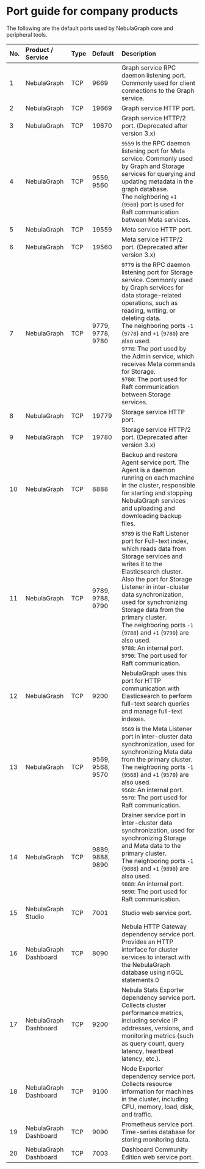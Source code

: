 # Port guide for company products

The following are the default ports used by NebulaGraph core and peripheral tools.

| No. | Product / Service          | Type | Default                      | Description                                                    |
| :--- | :--------------------- | :--- | :---------------------------- | :----------------------------------------------------------- |
| 1    | NebulaGraph            | TCP  | 9669                          | Graph service RPC daemon listening port. Commonly used for client connections to the Graph service. |
| 2    | NebulaGraph            | TCP  | 19669                         | Graph service HTTP port.                                     |
| 3    | NebulaGraph            | TCP  | 19670                         | Graph service HTTP/2 port. (Deprecated after version 3.x)                    |
| 4    | NebulaGraph            | TCP  | 9559, 9560                          | `9559` is the RPC daemon listening port for Meta service. Commonly used by Graph and Storage services for querying and updating metadata in the graph database. <br/>The neighboring `+1` (`9560`) port is used for Raft communication between Meta services.|
| 5    | NebulaGraph            | TCP  | 19559                         | Meta service HTTP port.                                      |
| 6    | NebulaGraph            | TCP  | 19560                         | Meta service HTTP/2 port. (Deprecated after version 3.x)                     |
| 7   | NebulaGraph            | TCP  | 9779, 9778, 9780                          | `9779` is the RPC daemon listening port for Storage service. Commonly used by Graph services for data storage-related operations, such as reading, writing, or deleting data. <br/>The neighboring ports `-1` (`9778`) and `+1` (`9780`) are also used. <br/>`9778`: The port used by the Admin service, which receives Meta commands for Storage. <br/>`9780`: The port used for Raft communication between Storage services. |
| 8   | NebulaGraph            | TCP  | 19779                         | Storage service HTTP port.                                   |
| 9   | NebulaGraph            | TCP  | 19780                         | Storage service HTTP/2 port. (Deprecated after version 3.x)                  |
| 10   | NebulaGraph            | TCP  | 8888                          | Backup and restore Agent service port. The Agent is a daemon running on each machine in the cluster, responsible for starting and stopping NebulaGraph services and uploading and downloading backup files. |
| 11   | NebulaGraph            | TCP  | 9789, 9788, 9790 | `9789` is the Raft Listener port for Full-text index, which reads data from Storage services and writes it to the Elasticsearch cluster.<br/>Also the port for Storage Listener in inter-cluster data synchronization, used for synchronizing Storage data from the primary cluster. <br/>The neighboring ports `-1` (`9788`) and `+1` (`9790`) are also used.<br/>`9788`: An internal port.<br/>`9790`: The port used for Raft communication. |
| 12   | NebulaGraph            | TCP  | 9200                          | NebulaGraph uses this port for HTTP communication with Elasticsearch to perform full-text search queries and manage full-text indexes. |
| 13   | NebulaGraph            | TCP  | 9569, 9568, 9570| `9569` is the Meta Listener port in inter-cluster data synchronization, used for synchronizing Meta data from the primary cluster. <br/>The neighboring ports `-1` (`9568`) and `+1` (`9570`) are also used.<br/>`9568`: An internal port.<br/>`9570`: The port used for Raft communication. |
| 14   | NebulaGraph            | TCP  | 9889, 9888, 9890 |Drainer service port in inter-cluster data synchronization, used for synchronizing Storage and Meta data to the primary cluster. <br/>The neighboring ports `-1` (`9888`) and `+1` (`9890`) are also used.<br/>`9888`: An internal port.<br/>`9890`: The port used for Raft communication. |
| 15 | NebulaGraph Studio | TCP | 7001 | Studio web service port. |
| 16   | NebulaGraph Dashboard | TCP  | 8090                          | Nebula HTTP Gateway dependency service port. Provides an HTTP interface for cluster services to interact with the NebulaGraph database using nGQL statements.0 |
| 17 | NebulaGraph Dashboard | TCP | 9200 | Nebula Stats Exporter dependency service port. Collects cluster performance metrics, including service IP addresses, versions, and monitoring metrics (such as query count, query latency, heartbeat latency, etc.). |
| 18 | NebulaGraph Dashboard | TCP | 9100 | Node Exporter dependency service port. Collects resource information for machines in the cluster, including CPU, memory, load, disk, and traffic. |
| 19 | NebulaGraph Dashboard | TCP | 9090 | Prometheus service port. Time-series database for storing monitoring data. |
| 20 | NebulaGraph Dashboard | TCP | 7003 | Dashboard Community Edition web service port. |
